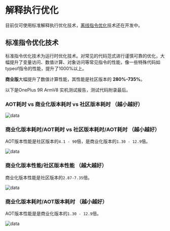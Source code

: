 # 解释执行优化

目前仅可使用标准解释执行优化技术，[离线指令优化](./advancedoptimization)技术还在开发中。

## 标准指令优化技术

标准指令优化技术为运行时优化技术。对常见的代码范式进行谨慎可靠的优化，大幅提升了变量访问、数值计算、对象访问等常见指令的性能，像一些特殊代码如typeof指令的性能，提升了1000%以上。

**商业版**大幅提升了数值计算性能，其性能是社区版本的 **280%-735%**。

以下是OnePlus 9R ArmV8 实机测试报告，测试代码附录最后。

### AOT耗时 vs 商业化版本耗时 vs 社区版本耗时 （越小越好）

![data](/img/benchmark/numeric_datas.jpg)

### 商业化版本耗时/AOT耗时 vs 社区版本耗时/AOT耗时  （越小越好）

AOT版本性能是社区版本的`4.1 - 90`倍，是商业化版本的`1.30 - 12.9`倍。

![data](/img/benchmark/numeric_business_vs_aot_div_aot.jpg)


### 商业化版本性能/社区版本性能 （越大越好）

商业化版本性能是社区版本的`2.87-7.35`倍。

![data](/img/benchmark/numeric_dialog_business_div_community.jpg)

### 商业化版本耗时/AOT版本耗时 （越小越好）

AOT版本性能是是商业化版本的`1.30 - 12.9`倍。

![data](/img/benchmark/numeric_dialog_business_div_aot.jpg)
